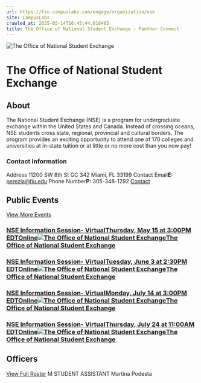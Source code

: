```yaml
---
url: https://fiu.campuslabs.com/engage/organization/nse
site: CampusLabs
crawled_at: 2025-05-14T16:45:44.016485
title: The Office of National Student Exchange - Panther Connect
---
```


![The Office of National Student Exchange](https://se-images.campuslabs.com/clink/images/2f1abc5d-4a78-4c04-9d19-60e161ef44c4cc86351e-b02a-4719-a52a-9b51e5c73940.jpg?preset=med-sq)
# The Office of National Student Exchange
## About
The National Student Exchange (NSE) is a program for undergraduate exchange within the United States and Canada. Instead of crossing oceans, NSE students cross state, regional, provincial and cultural borders. The program provides an exciting opportunity to attend one of 170 colleges and universities at in-state tuition or at little or no more cost than you now pay! 
###  Contact Information 
Address
11200 SW 8th St 
GC 342 
Miami,  FL 33199 
Contact Email**E:** perezja@fiu.edu 
Phone Number**P:** 305-348-1292 
[Contact](https://fiu.campuslabs.com/engage/organization/nse/contact)
## Public Events
[View More Events](https://fiu.campuslabs.com/engage/organization/nse/events)
### [NSE Information Session- VirtualThursday, May 15 at 3:00PM EDTOnline![The Office of National Student Exchange](https://se-images.campuslabs.com/clink/images/2f1abc5d-4a78-4c04-9d19-60e161ef44c4cc86351e-b02a-4719-a52a-9b51e5c73940.jpg?preset=small-sq)The Office of National Student Exchange](https://fiu.campuslabs.com/engage/event/11134662)
### [NSE Information Session- VirtualTuesday, June 3 at 2:30PM EDTOnline![The Office of National Student Exchange](https://se-images.campuslabs.com/clink/images/2f1abc5d-4a78-4c04-9d19-60e161ef44c4cc86351e-b02a-4719-a52a-9b51e5c73940.jpg?preset=small-sq)The Office of National Student Exchange](https://fiu.campuslabs.com/engage/event/11298120)
### [NSE Information Session- VirtualMonday, July 14 at 3:00PM EDTOnline![The Office of National Student Exchange](https://se-images.campuslabs.com/clink/images/2f1abc5d-4a78-4c04-9d19-60e161ef44c4cc86351e-b02a-4719-a52a-9b51e5c73940.jpg?preset=small-sq)The Office of National Student Exchange](https://fiu.campuslabs.com/engage/event/11298193)
### [NSE Information Session- VirtualThursday, July 24 at 11:00AM EDTOnline![The Office of National Student Exchange](https://se-images.campuslabs.com/clink/images/2f1abc5d-4a78-4c04-9d19-60e161ef44c4cc86351e-b02a-4719-a52a-9b51e5c73940.jpg?preset=small-sq)The Office of National Student Exchange](https://fiu.campuslabs.com/engage/event/11298211)
## Officers
[View Full Roster](https://fiu.campuslabs.com/engage/organization/nse/roster)
M
STUDENT ASSISTANT
Martina Podesta
